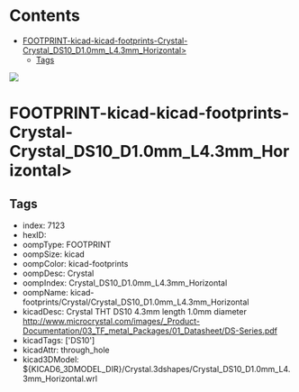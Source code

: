 



Contents
========

* [FOOTPRINT-kicad-kicad-footprints-Crystal-Crystal_DS10_D1.0mm_L4.3mm_Horizontal>](#footprint-kicad-kicad-footprints-crystal-crystal_ds10_d10mm_l43mm_horizontal)
	* [Tags](#tags)
  
![][im]
# FOOTPRINT-kicad-kicad-footprints-Crystal-Crystal_DS10_D1.0mm_L4.3mm_Horizontal>

## Tags

- index: 7123
- hexID: 
- oompType: FOOTPRINT
- oompSize: kicad
- oompColor: kicad-footprints
- oompDesc: Crystal
- oompIndex: Crystal_DS10_D1.0mm_L4.3mm_Horizontal
- oompName: kicad-footprints/Crystal/Crystal_DS10_D1.0mm_L4.3mm_Horizontal
- kicadDesc: Crystal THT DS10 4.3mm length 1.0mm diameter http://www.microcrystal.com/images/_Product-Documentation/03_TF_metal_Packages/01_Datasheet/DS-Series.pdf
- kicadTags: ['DS10']
- kicadAttr: through_hole
- kicad3DModel: ${KICAD6_3DMODEL_DIR}/Crystal.3dshapes/Crystal_DS10_D1.0mm_L4.3mm_Horizontal.wrl



[im]: image.png
